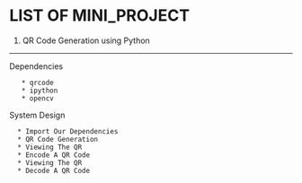 LIST OF MINI_PROJECT
====================

1) QR Code Generation using Python
--------------------------------

Dependencies

       * qrcode
       * ipython
       * opencv

System Design
      
      * Import Our Dependencies
      * QR Code Generation
      * Viewing The QR
      * Encode A QR Code
      * Viewing The QR
      * Decode A QR Code
      
